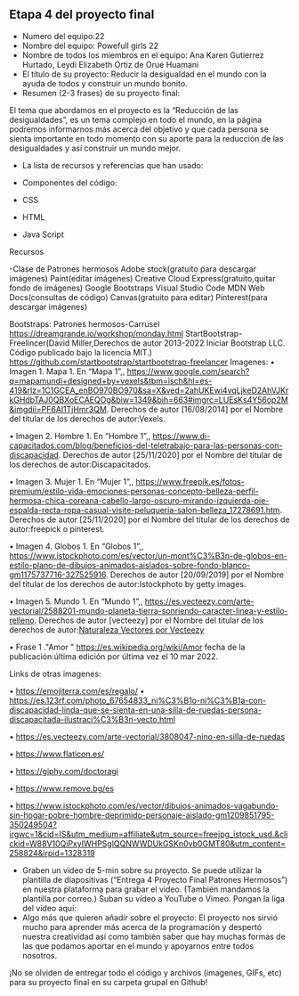 ## Etapa 4 del proyecto final

- Numero del equipo:22
- Nombre del equipo: Powefull girls 22
- Nombre de todos los miembros en el equipo:  Ana Karen Gutierrez Hurtado, Leydi Elizabeth Ortiz de Orue Huamani
- El título de su proyecto: Reducir la desigualdad en el mundo con la ayuda de todos y construir un mundo bonito.
- Resumen (2-3 frases) de su proyecto final:

El tema que abordamos en el proyecto es la “Reducción de  las desigualdades”, es un tema complejo en todo el mundo, en la página podremos informarnos más acerca del objetivo y que cada persona se sienta importante en todo momento con su aporte para la reducción de las desigualdades y así  construir un mundo mejor.

- La lista de recursos y referencias que han usado:

- Componentes del código:
- CSS
- HTML
- Java Script

Recursos

-Clase de Patrones hermosos
Adobe stock(gratuito para descargar imágenes)
Paint(editar imágenes)
Creative Cloud Express(gratuito,quitar fondo de imágenes)
Google
Bootstraps
Visual Studio Code
MDN Web Docs(consultas de código)
Canvas(gratuito para editar)
Pinterest(para descargar imágenes)

Bootstraps:
Patrones hermosos-Carrusel
https://dreamgrande.io/workshop/monday.html
StartBootstrap-Freelincer(David Miller,Derechos de autor 2013-2022 Iniciar Bootstrap LLC. Código publicado bajo la licencia MIT.)
https://github.com/startbootstrap/startbootstrap-freelancer
Imagenes:
•	Imagen 1. Mapa 1. En “Mapa 1”,, https://www.google.com/search?q=mapamundi+designed+by+vexels&tbm=isch&hl=es-419&rlz=1C1GCEA_enBO970BO970&sa=X&ved=2ahUKEwi4vqLjkeD2AhVJKrkGHdbTAJ0QBXoECAEQOg&biw=1349&bih=663#imgrc=LUEsKs4Y56op2M&imgdii=PF6Al1TjHmr3QM. Derechos de autor [16/08/2014] por el Nombre del titular de los derechos de autor:Vexels.

•	Imagen 2. Hombre 1. En “Hombre 1”,, https://www.di-capacitados.com/blog/beneficios-del-teletrabajo-para-las-personas-con-discapacidad. Derechos de autor [25/11/2020] por el Nombre del titular de los derechos de autor:Discapacitados.

•	Imagen 3. Mujer 1. En “Mujer 1”,, https://www.freepik.es/fotos-premium/estilo-vida-emociones-personas-concepto-belleza-perfil-hermosa-chica-coreana-cabello-largo-oscuro-mirando-izquierda-pie-espalda-recta-ropa-casual-visite-peluqueria-salon-belleza_17278691.htm. Derechos de autor [25/11/2020] por el Nombre del titular de los derechos de autor:freepick o pinterest.

•	Imagen 4. Globos 1. En “Globos 1”,, https://www.istockphoto.com/es/vector/un-mont%C3%B3n-de-globos-en-estilo-plano-de-dibujos-animados-aislados-sobre-fondo-blanco-gm1175737716-327525916. Derechos de autor [20/09/2019] por el Nombre del titular de los derechos de autor:Istockphoto by getty images.

•	Imagen 5. Mundo 1. En “Mundo 1”,, https://es.vecteezy.com/arte-vectorial/2588201-mundo-planeta-tierra-sonriendo-caracter-linea-y-estilo-relleno. Derechos de autor [vecteezy] por el Nombre del titular de los derechos de autor:<a href="https://es.vecteezy.com/vectores-gratis/naturaleza">Naturaleza Vectores por Vecteezy</a>

•	Frase 1 ."Amor " https://es.wikipedia.org/wiki/Amor fecha de la publicación:última edición por última vez el 10 mar 2022.


Links de otras imagenes:


•	https://emojiterra.com/es/regalo/
•	https://es.123rf.com/photo_67654833_ni%C3%B1o-ni%C3%B1a-con-discapacidad-linda-que-se-sienta-en-una-silla-de-ruedas-persona-discapacitada-ilustraci%C3%B3n-vecto.html


•	https://es.vecteezy.com/arte-vectorial/3808047-nino-en-silla-de-ruedas


•	https://www.flaticon.es/


•	https://giphy.com/doctoragi


•	https://www.remove.bg/es


•	https://www.istockphoto.com/es/vector/dibujos-animados-vagabundo-sin-hogar-pobre-hombre-deprimido-personaje-aislado-gm1209851795-350249504?irgwc=1&cid=IS&utm_medium=affiliate&utm_source=freejpg_istock_usd.&clickid=W88V10QiPxyIWHPSglQQNWWDUkGSKn0vb0GMT80&utm_content=258824&irpid=1328319



- Graben un video de 5-min sobre su proyecto. Se puede utilizar la plantilla de diapositivas (“Entrega 4 Proyecto Final Patrones Hermosos”) en nuestra plataforma para grabar el video. (También mandamos la plantilla por correo.) Suban su vídeo a YouTube o Vimeo. Pongan la liga del vídeo aquí: 
- Algo más que quieren añadir sobre el proyecto:
El proyecto nos sirvió mucho para aprender más acerca de la programación y despertó nuestra creatividad así como también saber que hay muchas formas de las que podamos aportar en el mundo y apoyarnos entre todos nosotros.

¡No se olviden de entregar todo el código y archivos (imagenes, GIFs, etc) para su proyecto final en su carpeta grupal en Github!
